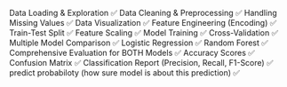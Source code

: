 Data Loading & Exploration ✅
Data Cleaning & Preprocessing ✅
Handling Missing Values ✅
Data Visualization ✅
Feature Engineering (Encoding) ✅
Train-Test Split ✅
Feature Scaling ✅
Model Training ✅
Cross-Validation ✅
Multiple Model Comparison ✅ 
Logistic Regression ✅
Random Forest ✅
Comprehensive Evaluation for BOTH Models ✅
Accuracy Scores ✅
Confusion Matrix ✅
Classification Report (Precision, Recall, F1-Score) ✅
predict probabiloty (how sure model is about this prediction) ✅
